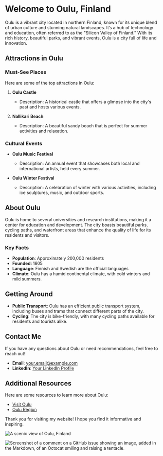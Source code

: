# Welcome to Oulu, Finland

Oulu is a vibrant city located in northern Finland, known for its unique blend of urban culture and stunning natural landscapes. It’s a hub of technology and education, often referred to as the "Silicon Valley of Finland." With its rich history, beautiful parks, and vibrant events, Oulu is a city full of life and innovation.

## Attractions in Oulu

### Must-See Places
Here are some of the top attractions in Oulu:

1. **Oulu Castle**
   - Description: A historical castle that offers a glimpse into the city's past and hosts various events.
 
   
2. **Nallikari Beach**
   - Description: A beautiful sandy beach that is perfect for summer activities and relaxation.

### Cultural Events
- **Oulu Music Festival**
  - Description: An annual event that showcases both local and international artists, held every summer.
  
- **Oulu Winter Festival**
  - Description: A celebration of winter with various activities, including ice sculptures, music, and outdoor sports.

## About Oulu

Oulu is home to several universities and research institutions, making it a center for education and development. The city boasts beautiful parks, cycling paths, and waterfront areas that enhance the quality of life for its residents and visitors.

### Key Facts
- **Population**: Approximately 200,000 residents
- **Founded**: 1605
- **Language**: Finnish and Swedish are the official languages
- **Climate**: Oulu has a humid continental climate, with cold winters and mild summers.

## Getting Around

- **Public Transport**: Oulu has an efficient public transport system, including buses and trams that connect different parts of the city.
- **Cycling**: The city is bike-friendly, with many cycling paths available for residents and tourists alike.

## Contact Me

If you have any questions about Oulu or need recommendations, feel free to reach out!

- **Email**: [your.email@example.com](mailto:your.email@example.com)
- **LinkedIn**: [Your LinkedIn Profile](https://linkedin.com)


## Additional Resources
Here are some resources to learn more about Oulu:
- [Visit Oulu](https://www.visitoulu.com)
- [Oulu Region](https://www.oulu.fi/en/)

Thank you for visiting my website! I hope you find it informative and inspiring.

![A scenic view of Oulu, Finland](https://www.shutterstock.com/search/oulu-finland)


![Screenshot of a comment on a GitHub issue showing an image, added in the Markdown, of an Octocat smiling and raising a tentacle.](https://myoctocat.com/assets/images/base-octocat.svg)

